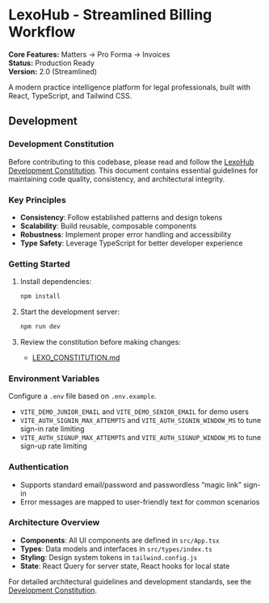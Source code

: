 # LexoHub - Streamlined Billing Workflow

**Core Features:** Matters → Pro Forma → Invoices  
**Status:** Production Ready  
**Version:** 2.0 (Streamlined)

A modern practice intelligence platform for legal professionals, built with React, TypeScript, and Tailwind CSS.

## Development

### Development Constitution

Before contributing to this codebase, please read and follow the [LexoHub Development Constitution](./LEXO_CONSTITUTION.md). This document contains essential guidelines for maintaining code quality, consistency, and architectural integrity.

### Key Principles

- **Consistency**: Follow established patterns and design tokens
- **Scalability**: Build reusable, composable components
- **Robustness**: Implement proper error handling and accessibility
- **Type Safety**: Leverage TypeScript for better developer experience

### Getting Started

1. Install dependencies:
   ```bash
   npm install
   ```

2. Start the development server:
   ```bash
   npm run dev
   ```

3. Review the constitution before making changes:
   - [LEXO_CONSTITUTION.md](./LEXO_CONSTITUTION.md)

### Environment Variables

Configure a `.env` file based on `.env.example`.

- `VITE_DEMO_JUNIOR_EMAIL` and `VITE_DEMO_SENIOR_EMAIL` for demo users
- `VITE_AUTH_SIGNIN_MAX_ATTEMPTS` and `VITE_AUTH_SIGNIN_WINDOW_MS` to tune sign-in rate limiting
- `VITE_AUTH_SIGNUP_MAX_ATTEMPTS` and `VITE_AUTH_SIGNUP_WINDOW_MS` to tune sign-up rate limiting

### Authentication

- Supports standard email/password and passwordless “magic link” sign-in
- Error messages are mapped to user-friendly text for common scenarios

### Architecture Overview

- **Components**: All UI components are defined in `src/App.tsx`
- **Types**: Data models and interfaces in `src/types/index.ts`
- **Styling**: Design system tokens in `tailwind.config.js`
- **State**: React Query for server state, React hooks for local state

For detailed architectural guidelines and development standards, see the [Development Constitution](./LEXO_CONSTITUTION.md).